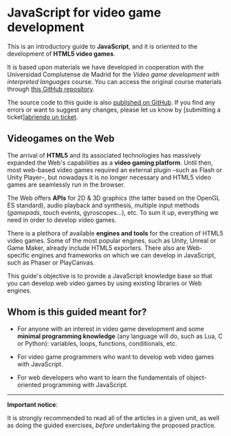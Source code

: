 # JavaScript for video game development

This is an introductory guide to **JavaScript**, and it is oriented to the development of **HTML5 video games**.

It is based upon materials we have developed in cooperation with the Universidad Complutense de Madrid for the _Video game development with interpreted languages_ course. You can access the original course materials through [this GitHub repository](https://github.com/clnznr/pvli2017).

The source code to this guide is also [published on GitHub](https://github.com/mozdevs/js-for-gamedev/). If you find any errors or want to suggest any changes, please let us know by [submitting a ticket][abriendo un ticket](https://github.com/mozdevs/js-for-gamedev/issues).

## Videogames on the Web

The arrival of **HTML5** and its associated technologies has massively expanded the Web's capabilities as a **video gaming platform**. Until then, most web-based video games required an external plugin –such as Flash or Unity Player–, but nowadays it is no longer necessary and HTML5 video games are seamlessly run in the browser.

The Web offers **APIs** for 2D & 3D graphics (the latter based on the OpenGL ES standard), audio playback and synthesis, multiple input methods (_gamepads_, _touch_ events, gyroscopes…), etc. To sum it up, everything we need in order to develop video games.

There is a plethora of available **engines and tools** for the creation of HTML5 video games. Some of the most popular engines, such as Unity, Unreal or Game Maker, already include HTML5 exporters. There also are Web-specific engines and frameworks on which we can develop in JavaScript, such as Phaser or PlayCanvas.

This guide's objective is to provide a JavaScript knowledge base so that you can develop web video games by using existing libraries or Web engines.

## Whom is this guided meant for?

- For anyone with an interest in video game development and some **minimal programming knowledge** (any language will do, such as Lua, C or Python): variables, loops, functions, conditionals, etc.

- For video game programmers who want to develop web video games with JavaScript.

- For web developers who want to learn the fundamentals of object-oriented programming with JavaScript.

---

**Important notice**:

It is strongly recommended to read all of the articles in a given unit, as well as doing the guided exercises, _before_ undertaking the proposed practice.

